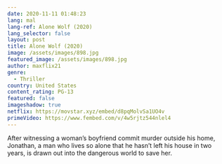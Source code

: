 ```yaml
---
date: 2020-11-11 01:48:23
lang: mal
lang-ref: Alone Wolf (2020)
lang_selector: false
layout: post
title: Alone Wolf (2020)
image: /assets/images/898.jpg
featured_image: /assets/images/898.jpg
author: maxflix21
genre:
  - Thriller
country: United States
content_rating: PG-13
featured: false
imageshadow: true
netflix: https://movstar.xyz/embed/d8pqMolvSa1UO4v
primeVideo: https://www.fembed.com/v/4w5rjtz544nlel4
---
```

After witnessing a woman’s boyfriend commit murder outside his home, Jonathan, a man who lives so alone that he hasn’t left his house in two years, is drawn out into the dangerous world to save her.